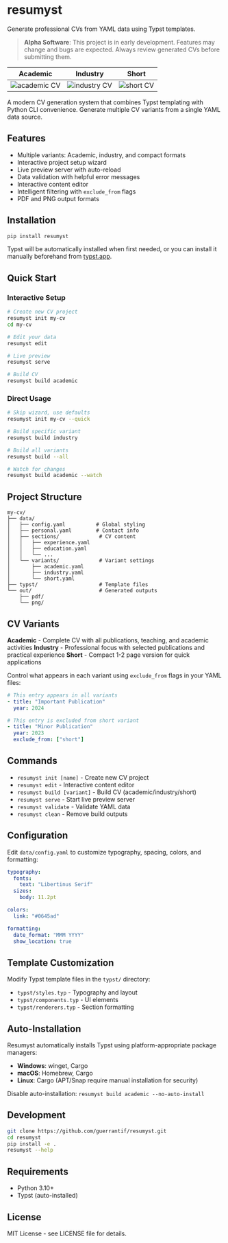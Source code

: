 # resumyst

Generate professional CVs from YAML data using Typst templates.

> **Alpha Software**: This project is in early development. Features may change and bugs are expected. Always review generated CVs before submitting them.

|Academic|Industry|Short|
|:-:|:-:|:-:|
|![academic CV](out/png/cv-academic-1.png)|![industry CV](out/png/cv-industry-1.png)|![short CV](out/png/cv-short-1.png)|

A modern CV generation system that combines Typst templating with Python CLI convenience. Generate multiple CV variants from a single YAML data source.

## Features

- Multiple variants: Academic, industry, and compact formats
- Interactive project setup wizard
- Live preview server with auto-reload
- Data validation with helpful error messages
- Interactive content editor
- Intelligent filtering with `exclude_from` flags
- PDF and PNG output formats

## Installation

```bash
pip install resumyst
```

Typst will be automatically installed when first needed, or you can install it manually beforehand from [typst.app](https://github.com/typst/typst?tab=readme-ov-file#installation).

## Quick Start

### Interactive Setup

```bash
# Create new CV project
resumyst init my-cv
cd my-cv

# Edit your data
resumyst edit

# Live preview
resumyst serve

# Build CV
resumyst build academic
```

### Direct Usage

```bash
# Skip wizard, use defaults
resumyst init my-cv --quick

# Build specific variant
resumyst build industry

# Build all variants
resumyst build --all

# Watch for changes
resumyst build academic --watch
```

## Project Structure

```
my-cv/
├── data/
│   ├── config.yaml          # Global styling
│   ├── personal.yaml        # Contact info
│   ├── sections/             # CV content
│   │   ├── experience.yaml
│   │   ├── education.yaml
│   │   └── ...
│   └── variants/             # Variant settings
│       ├── academic.yaml
│       ├── industry.yaml
│       └── short.yaml
├── typst/                    # Template files
└── out/                      # Generated outputs
    ├── pdf/
    └── png/
```

## CV Variants

**Academic** - Complete CV with all publications, teaching, and academic activities
**Industry** - Professional focus with selected publications and practical experience
**Short** - Compact 1-2 page version for quick applications

Control what appears in each variant using `exclude_from` flags in your YAML files:

```yaml
# This entry appears in all variants
- title: "Important Publication"
  year: 2024

# This entry is excluded from short variant
- title: "Minor Publication"
  year: 2023
  exclude_from: ["short"]
```

## Commands

- `resumyst init [name]` - Create new CV project
- `resumyst edit` - Interactive content editor
- `resumyst build [variant]` - Build CV (academic/industry/short)
- `resumyst serve` - Start live preview server
- `resumyst validate` - Validate YAML data
- `resumyst clean` - Remove build outputs

## Configuration

Edit `data/config.yaml` to customize typography, spacing, colors, and formatting:

```yaml
typography:
  fonts:
    text: "Libertinus Serif"
  sizes:
    body: 11.2pt

colors:
  link: "#0645ad"

formatting:
  date_format: "MMM YYYY"
  show_location: true
```

## Template Customization

Modify Typst template files in the `typst/` directory:
- `typst/styles.typ` - Typography and layout
- `typst/components.typ` - UI elements
- `typst/renderers.typ` - Section formatting

## Auto-Installation

Resumyst automatically installs Typst using platform-appropriate package managers:

- **Windows**: winget, Cargo
- **macOS**: Homebrew, Cargo  
- **Linux**: Cargo (APT/Snap require manual installation for security)

Disable auto-installation: `resumyst build academic --no-auto-install`

## Development

```bash
git clone https://github.com/guerrantif/resumyst.git
cd resumyst
pip install -e .
resumyst --help
```

## Requirements

- Python 3.10+
- Typst (auto-installed)

## License

MIT License - see LICENSE file for details.